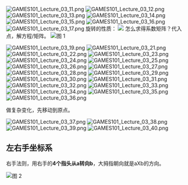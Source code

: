 
![GAMES101_Lecture_03_11.png](./GAMES101_Lecture_03_11.png)
![GAMES101_Lecture_03_12.png](./GAMES101_Lecture_03_12.png)
![GAMES101_Lecture_03_13.png](./GAMES101_Lecture_03_13.png)
![GAMES101_Lecture_03_14.png](./GAMES101_Lecture_03_14.png)
![GAMES101_Lecture_03_15.png](./GAMES101_Lecture_03_15.png)
![GAMES101_Lecture_03_16.png](./GAMES101_Lecture_03_16.png)
![GAMES101_Lecture_03_17.png](./GAMES101_Lecture_03_17.png)
旋转的性质：
![](./QQ%E6%88%AA%E5%9B%BE20230311180459.png)
怎么求得系数矩阵？代入点，解方程/矩阵。
![图 1](./3dbda2dd7b29de7ec375c60c771701ef65a4124199c66ccaed20a86c7942c537.png)  

![GAMES101_Lecture_03_19.png](./GAMES101_Lecture_03_19.png)
![GAMES101_Lecture_03_21.png](./GAMES101_Lecture_03_21.png)
![GAMES101_Lecture_03_22.png](./GAMES101_Lecture_03_22.png)
![GAMES101_Lecture_03_23.png](./GAMES101_Lecture_03_23.png)
![GAMES101_Lecture_03_24.png](./GAMES101_Lecture_03_24.png)
![GAMES101_Lecture_03_25.png](./GAMES101_Lecture_03_25.png)
![GAMES101_Lecture_03_26.png](./GAMES101_Lecture_03_26.png)
![GAMES101_Lecture_03_27.png](./GAMES101_Lecture_03_27.png)
![GAMES101_Lecture_03_28.png](./GAMES101_Lecture_03_28.png)
![GAMES101_Lecture_03_29.png](./GAMES101_Lecture_03_29.png)
![GAMES101_Lecture_03_30.png](./GAMES101_Lecture_03_30.png)
![GAMES101_Lecture_03_31.png](./GAMES101_Lecture_03_31.png)
![GAMES101_Lecture_03_32.png](./GAMES101_Lecture_03_32.png)
![GAMES101_Lecture_03_33.png](./GAMES101_Lecture_03_33.png)
![GAMES101_Lecture_03_34.png](./GAMES101_Lecture_03_34.png)
![GAMES101_Lecture_03_35.png](./GAMES101_Lecture_03_35.png)
![GAMES101_Lecture_03_36.png](./GAMES101_Lecture_03_36.png)

做复杂变化，先移动到原点。

![GAMES101_Lecture_03_37.png](./GAMES101_Lecture_03_37.png)
![GAMES101_Lecture_03_38.png](./GAMES101_Lecture_03_38.png)
![GAMES101_Lecture_03_39.png](./GAMES101_Lecture_03_39.png)
![GAMES101_Lecture_03_40.png](./GAMES101_Lecture_03_40.png)


## 左右手坐标系

右手法则，用右手的**4个指头从a转向b**，大拇指朝向就是aXb的方向。

![图 2](../images/6d063cd15878e415ddb39c6cd88bce1593b60e2376f06373b7aa7493f9b87758.png)  
